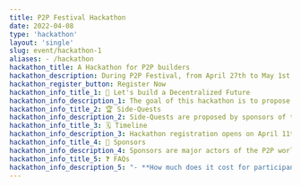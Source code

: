 ```yaml
---
title: P2P Festival Hackathon
date: 2022-04-08
type: 'hackathon'
layout: 'single'
slug: event/hackathon-1
aliases: - /hackathon
hackathon_title: A Hackathon for P2P builders
hackathon_description: During P2P Festival, from April 27th to May 1st
hackathon_register_button: Register Now
hackathon_info_title_1: 🚀 Let's build a Decentralized Future
hackathon_info_description_1: The goal of this hackathon is to propose innovative decentralized solutions and to build them alongside great builders of the Peer to Peer ecosystem. Participants will be able to register as a group of 2 to 6 persons and propose an Open Source solution for Sunday May 1st at 5pm. Prizes will be attributed by the hackathon jury and Side-Quests by Sponsors.
hackathon_info_title_2: 🏆 Side-Quests
hackathon_info_description_2: Side-Quests are proposed by sponsors of this hackathon. They can be realized during the implementation of the project and will help each group to develop faster using their solution. A solution can complete multiple Side-Quests. A cash prize is asssociated with each Side-Quest. At the end of the hackathon, sponsors will judge the solutions and share the cash prize to the most innovating solutions using their technology.
hackathon_info_title_3: 🗓️ Timeline
hackathon_info_description_3: Hackathon registration opens on April 11th, and closes on Friday 29th. The Side-Quests will be revealed on April 27th evening during P2P Festival opening. Results will be announced on Sunday May 1st at 6pm.
hackathon_info_title_4: 🌈 Sponsors
hackathon_info_description_4: Sponsors are major actors of the P2P world. They contribute to the P2P Festival and its hackathon, and help participants to leverage their solution with their technology thanks to Side-Quests.
hackathon_info_title_5: ❓ FAQs
hackathon_info_description_5: "- **How much does it cost for participants to come to the event?** The P2P Festival is free and open to all.\n- **Do every every members of my team need to come to Paris?** The P2P Festival will host workshops and talks that can be really helpful for the hackathon and a lot of builders will be there. It is highly recommended to be there but we allow remote, on [our Discord](https://discord.gg/6UeyZKV9Vs), as long as *one person per team is present on-site*\n- **How will the participants be helped? Is it ok to be a student?** Of course! We have a great team of mentors that will help you in your journey to propose the best solution, and to leverage it with Side-Quests. You can be either a beginner or a really advanced group, you will find great challenges for you!\n"
---
```

